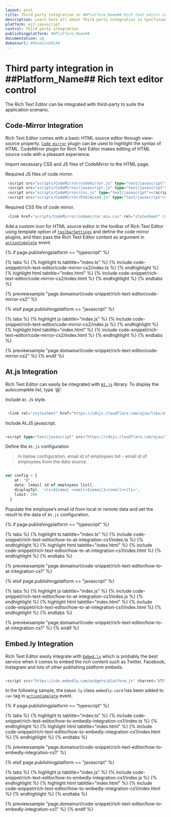 ```yaml
---
layout: post
title: Third party integration in ##Platform_Name## Rich text editor control | Syncfusion
description: Learn here all about Third party integration in Syncfusion ##Platform_Name## Rich text editor control of Syncfusion Essential JS 2 and more.
platform: ej2-javascript
control: Third party integration 
publishingplatform: ##Platform_Name##
documentation: ug
domainurl: ##DomainURL##
---
```


# Third party integration in ##Platform_Name## Rich text editor control

The Rich Text Editor can be integrated with third-party to suite the application scenario.

## Code-Mirror Integration

Rich Text Editor comes with a basic HTML source editor through view-source property. [`Code mirror`](https://codemirror.net/) plugin can be used to highlight the syntax of HTML. CodeMirror plugin for Rich Text Editor makes editing of HTML source code with a pleasant experience.

Import necessary CSS and JS files of CodeMirror to the HTML page.

Required JS files of code mirror.

```ts
 <script src="scripts/CodeMirror/codemirror.js" type="text/javascript"></script>
 <script src="scripts/CodeMirror/javascript.js" type="text/javascript"></script>
 <script src="scripts/CodeMirror/css.js" type="text/javascript"></script>
 <script src="scripts/CodeMirror/htmlmixed.js" type="text/javascript"></script>

```

Required CSS file of code mirror.

```ts
 <link href="scripts/CodeMirror/codemirror.min.css" rel="stylesheet" />

```

Add a custom icon for HTML source editor in the toolbar of Rich Text Editor using template option of [`toolbarSettings`](../api/rich-text-editor/#toolbarsettings) and define the code mirror plugins, and then pass the Rich Text Editor content as argument in [`actionComplete`](../api/rich-text-editor/#actioncomplete) event.

{% if page.publishingplatform == "typescript" %}

 {% tabs %}
{% highlight ts tabtitle="index.ts" %}
{% include code-snippet/rich-text-editor/code-mirror-cs2/index.ts %}
{% endhighlight %}
{% highlight html tabtitle="index.html" %}
{% include code-snippet/rich-text-editor/code-mirror-cs2/index.html %}
{% endhighlight %}
{% endtabs %}
        
{% previewsample "page.domainurl/code-snippet/rich-text-editor/code-mirror-cs2" %}

{% elsif page.publishingplatform == "javascript" %}

{% tabs %}
{% highlight js tabtitle="index.js" %}
{% include code-snippet/rich-text-editor/code-mirror-cs2/index.js %}
{% endhighlight %}
{% highlight html tabtitle="index.html" %}
{% include code-snippet/rich-text-editor/code-mirror-cs2/index.html %}
{% endhighlight %}
{% endtabs %}

{% previewsample "page.domainurl/code-snippet/rich-text-editor/code-mirror-cs2" %}
{% endif %}

## At.js Integration

Rich Text Editor can easily be integrated with [`At.js`](https://github.com/ichord/At.js) library. To display the autocomplete list, type ‘@’.

Include `At.JS` style.

```ts

 <link rel="stylesheet" href="https://cdnjs.cloudflare.com/ajax/libs/at.js/1.4.0/css/jquery.atwho.min.css">

```

Include At.JS javascript.

```ts

<script type="text/javascript" src="https://cdnjs.cloudflare.com/ajax/libs/at.js/1.4.0/js/jquery.atwho.min.js"></script>

```

Define the `At.js` configuration

> In below configuration, email id of employees list - email id of employees from the data source.

```ts

var config = {
    at: "@",
    data: [email id of employees list],
    displayTpl: '<li>${name} <small>${email}</small></li>',
    limit: 200
  }

```

Populate the employee’s email id from local or remote data and set the result to the data of `At.js` configuration.

{% if page.publishingplatform == "typescript" %}

 {% tabs %}
{% highlight ts tabtitle="index.ts" %}
{% include code-snippet/rich-text-editor/how-to-at-integration-cs1/index.ts %}
{% endhighlight %}
{% highlight html tabtitle="index.html" %}
{% include code-snippet/rich-text-editor/how-to-at-integration-cs1/index.html %}
{% endhighlight %}
{% endtabs %}
        
{% previewsample "page.domainurl/code-snippet/rich-text-editor/how-to-at-integration-cs1" %}

{% elsif page.publishingplatform == "javascript" %}

{% tabs %}
{% highlight js tabtitle="index.js" %}
{% include code-snippet/rich-text-editor/how-to-at-integration-cs1/index.js %}
{% endhighlight %}
{% highlight html tabtitle="index.html" %}
{% include code-snippet/rich-text-editor/how-to-at-integration-cs1/index.html %}
{% endhighlight %}
{% endtabs %}

{% previewsample "page.domainurl/code-snippet/rich-text-editor/how-to-at-integration-cs1" %}
{% endif %}

## Embed.ly Integration

Rich Text Editor easily integrate with [`Embed.ly`](https://embed.ly/) which is probably the best service when it comes to embed the rich content such as Twitter, Facebook, Instagram and lots of other publishing platform embeds.

```ts

<script src="https://cdn.embedly.com/widgets/platform.js" charset="UTF-8"></script>

```

In the following sample, the `Embed.ly` class `embedly-card` has been added to `<a>` tag in [`actionComplete`](../api/rich-text-editor/#actioncomplete) event.

{% if page.publishingplatform == "typescript" %}

 {% tabs %}
{% highlight ts tabtitle="index.ts" %}
{% include code-snippet/rich-text-editor/how-to-embedly-integration-cs1/index.ts %}
{% endhighlight %}
{% highlight html tabtitle="index.html" %}
{% include code-snippet/rich-text-editor/how-to-embedly-integration-cs1/index.html %}
{% endhighlight %}
{% endtabs %}
        
{% previewsample "page.domainurl/code-snippet/rich-text-editor/how-to-embedly-integration-cs1" %}

{% elsif page.publishingplatform == "javascript" %}

{% tabs %}
{% highlight js tabtitle="index.js" %}
{% include code-snippet/rich-text-editor/how-to-embedly-integration-cs1/index.js %}
{% endhighlight %}
{% highlight html tabtitle="index.html" %}
{% include code-snippet/rich-text-editor/how-to-embedly-integration-cs1/index.html %}
{% endhighlight %}
{% endtabs %}

{% previewsample "page.domainurl/code-snippet/rich-text-editor/how-to-embedly-integration-cs1" %}
{% endif %}
